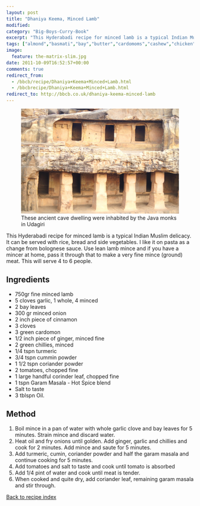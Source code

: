 ```yaml
---
layout: post
title: "Dhaniya Keema, Minced Lamb"
modified:
category: "Big-Boys-Curry-Book"
excerpt: "This Hyderabadi recipe for minced lamb is a typical Indian Muslim delicacy.  It can be"
tags: ["almond","basmati","bay","butter","cardomoms","cashew","chicken","cinnamon","cloves","cumin","ghee","lamb","mace","nuts","pepper","rice","saffron","turmeric"]
image:
  feature: the-matrix-slim.jpg
date: 2011-10-09T16:52:57+00:00
comments: true
redirect_from: 
  - /bbcb/recipe/Dhaniya+Keema+Minced+Lamb.html
  - /bbcbrecipe/Dhaniya+Keema+Minced+Lamb.html
redirect_to: http://bbcb.co.uk/dhaniya-keema-minced-lamb
---
```


<figure>
	<a href="/images/bbcb/pict1638.jpg" alt="Udagiri, Orissa, India" title="Udagiri, Orissa, India &#169; Ashley Kitson 12/09/2011"><img src="/images/bbcb/pict1638.jpg"/></a>
	<figcaption>These ancient cave dwelling were inhabited by the Java monks in Udagiri</figcaption>
</figure>

This Hyderabadi recipe for minced lamb is a typical Indian Muslim delicacy.  It can be served with rice, bread and side vegetables.  I like it on pasta as a change from bolognese sauce.  Use lean lamb mince and if you have a mincer at home, pass it through that to make a very fine mince (ground) meat. This will serve 4 to 6 people.
        
## Ingredients
        
<ul><li>750gr fine minced lamb</li><li>5 cloves garlic, 1 whole, 4 minced</li><li>2 bay leaves</li><li>300 gr minced onion</li><li>2 inch piece of cinnamon</li><li>3 cloves</li><li>3 green cardomon</li><li>1/2 inch piece of ginger, minced fine</li><li>2 green chillies, minced</li><li>1/4 tspn turmeric</li><li>3/4 tspn cummin powder</li><li>1 1/2 tspn coriander powder</li><li>2 tomatoes, chopped fine</li><li>1 large handful corinder leaf, chopped fine</li><li>1 tspn Garam Masala - Hot Spice blend  </li><li>Salt to taste</li><li>3 tblspn Oil.</li></ul>
        
## Method

<ol><li>Boil mince in a pan of water with whole garlic clove and bay leaves for 5 minutes. Strain mince and discard water.</li><li>Heat oil and fry onions until golden. Add ginger, garlic and chillies and cook for 2 minutes. Add mince and saute for 5 minutes.</li><li>Add turmeric, cumin, coriander powder and half the garam masala and continue cooking for 5 minutes.</li><li>Add tomatoes and salt to taste and cook until tomato is absorbed</li><li>Add 1/4 pint of water and cook until meat is tender.</li><li>When cooked and quite dry, add coriander leaf, remaining garam masala and stir through.</li></ol>   

<a href="/bbcb">Back to recipe index</a>      